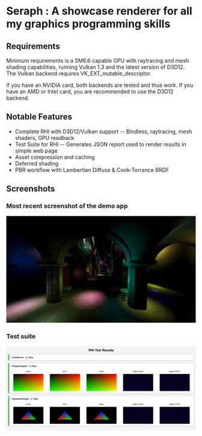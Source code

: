 # Seraph : A showcase renderer for all my graphics programming skills

## Requirements

Minimum requirements is a SM6.6 capable GPU with raytracing and mesh shading capabilities, running Vulkan 1.3 and the latest version of D3D12.
The Vulkan backend requires VK_EXT_mutable_descriptor.

If you have an NVIDIA card, both backends are tested and thus work.
If you have an AMD or Intel card, you are recommended to use the D3D12 backend.

## Notable Features

- Complete RHI with D3D12/Vulkan support -- Bindless, raytracing, mesh shaders, GPU readback
- Test Suite for RHI -- Generates JSON report used to render results in simple web page
- Asset compression and caching
- Deferred shading
- PBR workflow with Lambertian Diffuse & Cook-Torrance BRDF

## Screenshots

### Most recent screenshot of the demo app
![](.github/june14.png)

### Test suite
![](.github/tests.png)
